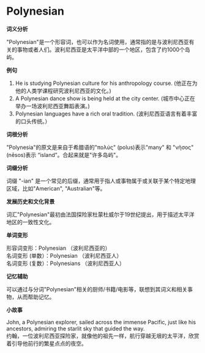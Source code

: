 # Polynesian

**词义分析**

  

"Polynesian"是一个形容词，也可以作为名词使用，通常指的是与波利尼西亚有关的事物或者人们。波利尼西亚是太平洋中部的一个地区，包含了约1000个岛屿。

  

**例句**

  

1.  He is studying Polynesian culture for his anthropology course. (他正在为他的人类学课程研究波利尼西亚的文化。)
2.  A Polynesian dance show is being held at the city center. (城市中心正在举办一场波利尼西亚舞蹈表演。)
3.  Polynesian languages have a rich oral tradition. (波利尼西亚语言有着丰富的口头传统。）

  

**词根分析**

  

"Polynesia"的原文是来自于希腊语的"πολύς" (polus)表示"many" 和 "νῆσος" (nēsos)表示 “island”。合起来就是"许多岛屿"。

  

**词缀分析**

  

词缀 "-ian" 是一个常见的后缀，通常用于指人或事物属于或关联于某个特定地理区域，比如"American", "Australian"等。

  

**发展历史和文化背景**

  

词汇"Polynesian"最初由法国探险家杜蒙杜威尔于19世纪提出，用于描述太平洋地区的一致性文化。

  

**单词变形**

  

形容词变形：Polynesian （波利尼西亚的）  
名词变形 (单数）：Polynesian （波利尼西亚人）  
名词变形 (复数）：Polynesians （波利尼西亚人）

  

**记忆辅助**

  

可以通过与分词"Polynesian"相关的厨师/书籍/电影等，联想到其词义和相关事物，从而帮助记忆。

  

**小故事**

  

John, a Polynesian explorer, sailed across the immense Pacific, just like his ancestors, admiring the starlit sky that guided the way.  
约翰，一位波利尼西亚探险家，就像他的祖先一样，航行穿越无垠的太平洋，欣赏着引导他前行的繁星点点的夜空。
